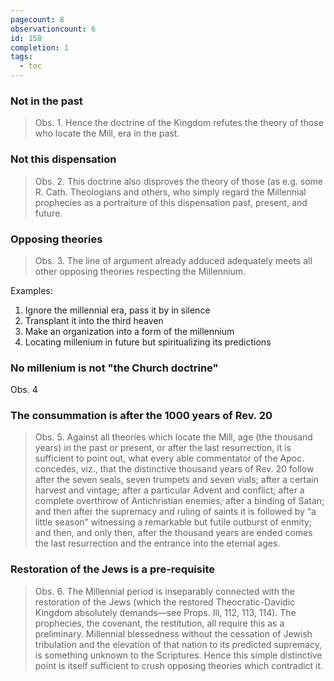 ```yaml
---
pagecount: 8
observationcount: 6
id: 158
completion: 1
tags:
  - toc
---
```

### Not in the past
>Obs. 1. Hence the doctrine of the Kingdom refutes the theory of those who locate the Mill, era in the past.
### Not this dispensation
>Obs. 2. This doctrine also disproves the theory of those (as e.g. some R. Cath. Theologians and others, who simply regard the Millennial prophecies as a portraiture of this dispensation past, present, and future.
### Opposing theories
>Obs. 3. The line of argument already adduced adequately meets all other opposing theories respecting the Millennium.

Examples:
1. Ignore the millennial era, pass it by in silence
2. Transplant it into the third heaven
3. Make an organization into a form of the millennium
4. Locating millenium in future but spiritualizing its predictions

### No millenium is not "the Church doctrine"
Obs. 4

### The consummation is after the 1000 years of Rev. 20
>Obs. 5. Against all theories which locate the Mill, age (the thousand years) in the past or present, or after the last resurrection, it is sufficient to point out, what every able commentator of the Apoc. concedes, viz., that the distinctive thousand years of Rev. 20 follow after the seven seals, seven trumpets and seven vials; after a certain harvest and vintage; after a particular Advent and conflict; after a complete overthrow of Antichristian enemies; after a binding of Satan; and then after the supremacy and ruling of saints it is followed by “a little season” witnessing a remarkable but futile outburst of enmity; and then, and only then, after the thousand years are ended comes the last resurrection and the entrance into the eternal ages.
### Restoration of the Jews is a pre-requisite
>Obs. 6. The Millennial period is inseparably connected with the restoration of the Jews (which the restored Theocratic-Davidic Kingdom absolutely demands—see Props. Ill, 112, 113, 114). The prophecies, the covenant, the restitution, all require this as a preliminary. Millennial blessedness without the cessation of Jewish tribulation and the elevation of that nation to its predicted supremacy, is something unknown to the Scriptures. Hence this simple distinctive point is itself sufficient to crush opposing theories which contradict it.
